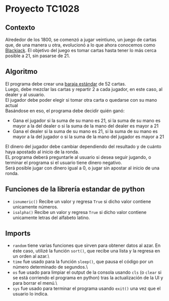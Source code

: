 # Proyecto TC1028
## Contexto
Alrededor de los 1800, se comenzó a jugar veintiuno, un juego de cartas que, de una manera u otra, evolucionó a lo que
ahora conocemos como [Blackjack](https://en.wikipedia.org/wiki/Blackjack). El objetivo del juego es tomar cartas hasta tener lo más cerca posible a 21, sin pasarse
de 21.
## Algoritmo
El programa debe crear una [baraja estándar](https://en.wikipedia.org/wiki/Standard_52-card_deck) de 52 cartas.\
Luego, debe mezclar las cartas y repartir 2 a cada jugador, en este caso, al dealer y al usuario.\
El jugador debe poder elegir si tomar otra carta o quedarse con su mano actual\
Basándose en eso, el programa debe decidir quién ganó:
- Gana el jugador si la suma de su mano es 21, si la suma de su mano es mayor a la del dealer o si la suma de la mano del dealer es mayor a 21
- Gana el dealer si la suma de su mano es 21, si la suma de su mano es mayor a la del jugador o si la suma de la mano del jugador es mayor a 21

El dinero del jugador debe cambiar dependiendo del resultado y de cuánto haya apostado al inicio de la ronda.\
EL programa deberá preguntarle al usuario si desea seguir jugando, o terminar el programa si el usuario tiene dinero negativo.\
Será posible jugar con dinero igual a 0, o jugar sin apostar al inicio de una ronda.
## Funciones de la librería estandar de python
- `isnumeric()` Recibe un valor y regresa `True` si dicho valor contiene unicamente números.
- `isalpha()` Recibe un valor y regresa `True` si dicho valor contiene unicamente letras del alfabeto latino.
 
## Imports
- `random` tiene varias funciones que sirven para obtener datos al azar. En éste caso, utilizé la función `sort()`, que recibe una lista y la regresa en un orden al azar.\
- `time` fue usado para la función `sleep()`, que pausa el código por un número determinado de segundos.\
- `os` fue usado para limpiar el output de la consola usando `cls` (o `clear` si se está corriendo el programa en python) tras la actualización de la UI y para borrar el menú.\
- `sys` fue usado para terminar el programa usando `exit()` una vez que el usuario lo indica.
